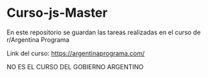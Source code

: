 # Curso-js-Master
En este repositorio se guardan las tareas realizadas en el curso de r/Argentina Programa

Link del curso: https://argentinaprograma.com/

NO ES EL CURSO DEL GOBIERNO ARGENTINO
